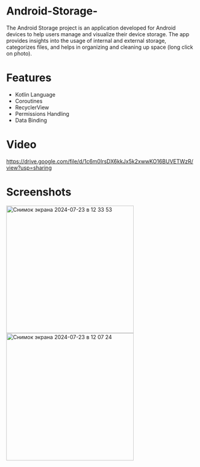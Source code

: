 # Android-Storage-
The Android Storage project is an application developed for Android devices to help users manage and visualize their device storage. 
The app provides insights into the usage of internal and external storage, categorizes files, and helps in organizing and cleaning up space (long click on photo).
# Features
- Kotlin Language
- Coroutines
- RecyclerView
- Permissions Handling
- Data Binding
# Video
https://drive.google.com/file/d/1c6m0IrsDX6kkJx5k2xwwKO16BUVETWzR/view?usp=sharing
# Screenshots
<img width="338" alt="Снимок экрана 2024-07-23 в 12 33 53" src="https://github.com/user-attachments/assets/1705aac5-48c8-4b3b-823f-b66a6bdf2788">
<img width="338" alt="Снимок экрана 2024-07-23 в 12 07 24" src="https://github.com/user-attachments/assets/62c4be02-c206-49ce-988a-6c31e027e015">
